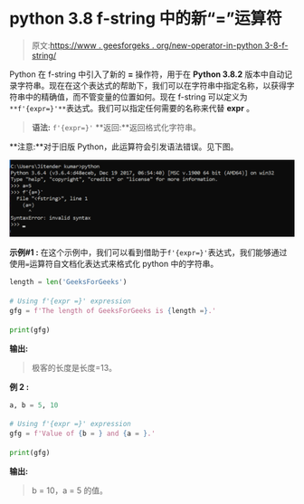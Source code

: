 # python 3.8 f-string 中的新“=”运算符

> 原文:[https://www . geesforgeks . org/new-operator-in-python 3-8-f-string/](https://www.geeksforgeeks.org/new-operator-in-python3-8-f-string/)

Python 在 f-string 中引入了新的 **=** 操作符，用于在 **Python 3.8.2** 版本中自动记录字符串。现在在这个表达式的帮助下，我们可以在字符串中指定名称，以获得字符串中的精确值，而不管变量的位置如何。现在 f-string 可以定义为`**f'{expr=}'**`表达式。我们可以指定任何需要的名称来代替 **expr** 。

> **语法:** `f'{expr=}'`
> **返回:**返回格式化字符串。

**注意:**对于旧版 Python，此运算符会引发语法错误。见下图。

![](img/4ab6224adbb6f49eb10955e8ef949a1c.png)

**示例#1 :**
在这个示例中，我们可以看到借助于`f'{expr=}'`表达式，我们能够通过使用`=`运算符自文档化表达式来格式化 python 中的字符串。

```py
length = len('GeeksForGeeks')

# Using f'{expr =}' expression
gfg = f'The length of GeeksForGeeks is {length =}.'

print(gfg)
```

**输出:**

> 极客的长度是长度=13。

**例 2 :**

```py
a, b = 5, 10

# Using f'{expr =}' expression
gfg = f'Value of {b = } and {a = }.'

print(gfg)
```

**输出:**

> b = 10，a = 5 的值。